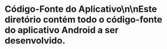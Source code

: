 # Código-Fonte do Aplicativo\n\nEste diretório contém todo o código-fonte do aplicativo Android a ser desenvolvido.
